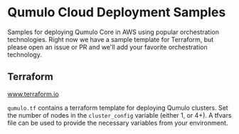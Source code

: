 # Qumulo Cloud Deployment Samples
Samples for deploying Qumulo Core in AWS using popular orchestration
technologies.  Right now we have a sample template for Terraform, but please
open an issue or PR and we'll add your favorite orchestration technology.

## Terraform
www.terraform.io

`qumulo.tf` contains a terraform template for deploying Qumulo clusters.  Set 
the number of nodes in the `cluster_config` variable (either 1, or 4+).
A tfvars file can be used to provide the necessary variables from your
environment.

